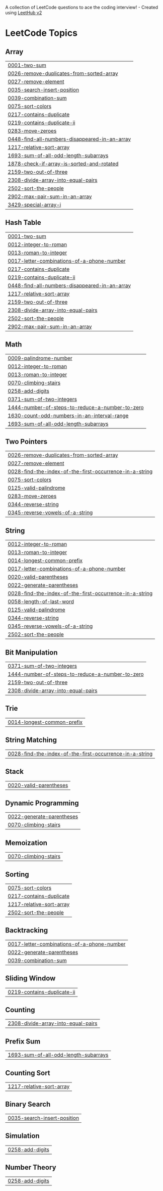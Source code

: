 A collection of LeetCode questions to ace the coding interview! - Created using [LeetHub v2](https://github.com/arunbhardwaj/LeetHub-2.0)
<!---LeetCode Topics Start-->
# LeetCode Topics
## Array
|  |
| ------- |
| [0001-two-sum](https://github.com/Fayispascon/leet_code/tree/master/0001-two-sum) |
| [0026-remove-duplicates-from-sorted-array](https://github.com/Fayispascon/leet_code/tree/master/0026-remove-duplicates-from-sorted-array) |
| [0027-remove-element](https://github.com/Fayispascon/leet_code/tree/master/0027-remove-element) |
| [0035-search-insert-position](https://github.com/Fayispascon/leet_code/tree/master/0035-search-insert-position) |
| [0039-combination-sum](https://github.com/Fayispascon/leet_code/tree/master/0039-combination-sum) |
| [0075-sort-colors](https://github.com/Fayispascon/leet_code/tree/master/0075-sort-colors) |
| [0217-contains-duplicate](https://github.com/Fayispascon/leet_code/tree/master/0217-contains-duplicate) |
| [0219-contains-duplicate-ii](https://github.com/Fayispascon/leet_code/tree/master/0219-contains-duplicate-ii) |
| [0283-move-zeroes](https://github.com/Fayispascon/leet_code/tree/master/0283-move-zeroes) |
| [0448-find-all-numbers-disappeared-in-an-array](https://github.com/Fayispascon/leet_code/tree/master/0448-find-all-numbers-disappeared-in-an-array) |
| [1217-relative-sort-array](https://github.com/Fayispascon/leet_code/tree/master/1217-relative-sort-array) |
| [1693-sum-of-all-odd-length-subarrays](https://github.com/Fayispascon/leet_code/tree/master/1693-sum-of-all-odd-length-subarrays) |
| [1878-check-if-array-is-sorted-and-rotated](https://github.com/Fayispascon/leet_code/tree/master/1878-check-if-array-is-sorted-and-rotated) |
| [2159-two-out-of-three](https://github.com/Fayispascon/leet_code/tree/master/2159-two-out-of-three) |
| [2308-divide-array-into-equal-pairs](https://github.com/Fayispascon/leet_code/tree/master/2308-divide-array-into-equal-pairs) |
| [2502-sort-the-people](https://github.com/Fayispascon/leet_code/tree/master/2502-sort-the-people) |
| [2902-max-pair-sum-in-an-array](https://github.com/Fayispascon/leet_code/tree/master/2902-max-pair-sum-in-an-array) |
| [3429-special-array-i](https://github.com/Fayispascon/leet_code/tree/master/3429-special-array-i) |
## Hash Table
|  |
| ------- |
| [0001-two-sum](https://github.com/Fayispascon/leet_code/tree/master/0001-two-sum) |
| [0012-integer-to-roman](https://github.com/Fayispascon/leet_code/tree/master/0012-integer-to-roman) |
| [0013-roman-to-integer](https://github.com/Fayispascon/leet_code/tree/master/0013-roman-to-integer) |
| [0017-letter-combinations-of-a-phone-number](https://github.com/Fayispascon/leet_code/tree/master/0017-letter-combinations-of-a-phone-number) |
| [0217-contains-duplicate](https://github.com/Fayispascon/leet_code/tree/master/0217-contains-duplicate) |
| [0219-contains-duplicate-ii](https://github.com/Fayispascon/leet_code/tree/master/0219-contains-duplicate-ii) |
| [0448-find-all-numbers-disappeared-in-an-array](https://github.com/Fayispascon/leet_code/tree/master/0448-find-all-numbers-disappeared-in-an-array) |
| [1217-relative-sort-array](https://github.com/Fayispascon/leet_code/tree/master/1217-relative-sort-array) |
| [2159-two-out-of-three](https://github.com/Fayispascon/leet_code/tree/master/2159-two-out-of-three) |
| [2308-divide-array-into-equal-pairs](https://github.com/Fayispascon/leet_code/tree/master/2308-divide-array-into-equal-pairs) |
| [2502-sort-the-people](https://github.com/Fayispascon/leet_code/tree/master/2502-sort-the-people) |
| [2902-max-pair-sum-in-an-array](https://github.com/Fayispascon/leet_code/tree/master/2902-max-pair-sum-in-an-array) |
## Math
|  |
| ------- |
| [0009-palindrome-number](https://github.com/Fayispascon/leet_code/tree/master/0009-palindrome-number) |
| [0012-integer-to-roman](https://github.com/Fayispascon/leet_code/tree/master/0012-integer-to-roman) |
| [0013-roman-to-integer](https://github.com/Fayispascon/leet_code/tree/master/0013-roman-to-integer) |
| [0070-climbing-stairs](https://github.com/Fayispascon/leet_code/tree/master/0070-climbing-stairs) |
| [0258-add-digits](https://github.com/Fayispascon/leet_code/tree/master/0258-add-digits) |
| [0371-sum-of-two-integers](https://github.com/Fayispascon/leet_code/tree/master/0371-sum-of-two-integers) |
| [1444-number-of-steps-to-reduce-a-number-to-zero](https://github.com/Fayispascon/leet_code/tree/master/1444-number-of-steps-to-reduce-a-number-to-zero) |
| [1630-count-odd-numbers-in-an-interval-range](https://github.com/Fayispascon/leet_code/tree/master/1630-count-odd-numbers-in-an-interval-range) |
| [1693-sum-of-all-odd-length-subarrays](https://github.com/Fayispascon/leet_code/tree/master/1693-sum-of-all-odd-length-subarrays) |
## Two Pointers
|  |
| ------- |
| [0026-remove-duplicates-from-sorted-array](https://github.com/Fayispascon/leet_code/tree/master/0026-remove-duplicates-from-sorted-array) |
| [0027-remove-element](https://github.com/Fayispascon/leet_code/tree/master/0027-remove-element) |
| [0028-find-the-index-of-the-first-occurrence-in-a-string](https://github.com/Fayispascon/leet_code/tree/master/0028-find-the-index-of-the-first-occurrence-in-a-string) |
| [0075-sort-colors](https://github.com/Fayispascon/leet_code/tree/master/0075-sort-colors) |
| [0125-valid-palindrome](https://github.com/Fayispascon/leet_code/tree/master/0125-valid-palindrome) |
| [0283-move-zeroes](https://github.com/Fayispascon/leet_code/tree/master/0283-move-zeroes) |
| [0344-reverse-string](https://github.com/Fayispascon/leet_code/tree/master/0344-reverse-string) |
| [0345-reverse-vowels-of-a-string](https://github.com/Fayispascon/leet_code/tree/master/0345-reverse-vowels-of-a-string) |
## String
|  |
| ------- |
| [0012-integer-to-roman](https://github.com/Fayispascon/leet_code/tree/master/0012-integer-to-roman) |
| [0013-roman-to-integer](https://github.com/Fayispascon/leet_code/tree/master/0013-roman-to-integer) |
| [0014-longest-common-prefix](https://github.com/Fayispascon/leet_code/tree/master/0014-longest-common-prefix) |
| [0017-letter-combinations-of-a-phone-number](https://github.com/Fayispascon/leet_code/tree/master/0017-letter-combinations-of-a-phone-number) |
| [0020-valid-parentheses](https://github.com/Fayispascon/leet_code/tree/master/0020-valid-parentheses) |
| [0022-generate-parentheses](https://github.com/Fayispascon/leet_code/tree/master/0022-generate-parentheses) |
| [0028-find-the-index-of-the-first-occurrence-in-a-string](https://github.com/Fayispascon/leet_code/tree/master/0028-find-the-index-of-the-first-occurrence-in-a-string) |
| [0058-length-of-last-word](https://github.com/Fayispascon/leet_code/tree/master/0058-length-of-last-word) |
| [0125-valid-palindrome](https://github.com/Fayispascon/leet_code/tree/master/0125-valid-palindrome) |
| [0344-reverse-string](https://github.com/Fayispascon/leet_code/tree/master/0344-reverse-string) |
| [0345-reverse-vowels-of-a-string](https://github.com/Fayispascon/leet_code/tree/master/0345-reverse-vowels-of-a-string) |
| [2502-sort-the-people](https://github.com/Fayispascon/leet_code/tree/master/2502-sort-the-people) |
## Bit Manipulation
|  |
| ------- |
| [0371-sum-of-two-integers](https://github.com/Fayispascon/leet_code/tree/master/0371-sum-of-two-integers) |
| [1444-number-of-steps-to-reduce-a-number-to-zero](https://github.com/Fayispascon/leet_code/tree/master/1444-number-of-steps-to-reduce-a-number-to-zero) |
| [2159-two-out-of-three](https://github.com/Fayispascon/leet_code/tree/master/2159-two-out-of-three) |
| [2308-divide-array-into-equal-pairs](https://github.com/Fayispascon/leet_code/tree/master/2308-divide-array-into-equal-pairs) |
## Trie
|  |
| ------- |
| [0014-longest-common-prefix](https://github.com/Fayispascon/leet_code/tree/master/0014-longest-common-prefix) |
## String Matching
|  |
| ------- |
| [0028-find-the-index-of-the-first-occurrence-in-a-string](https://github.com/Fayispascon/leet_code/tree/master/0028-find-the-index-of-the-first-occurrence-in-a-string) |
## Stack
|  |
| ------- |
| [0020-valid-parentheses](https://github.com/Fayispascon/leet_code/tree/master/0020-valid-parentheses) |
## Dynamic Programming
|  |
| ------- |
| [0022-generate-parentheses](https://github.com/Fayispascon/leet_code/tree/master/0022-generate-parentheses) |
| [0070-climbing-stairs](https://github.com/Fayispascon/leet_code/tree/master/0070-climbing-stairs) |
## Memoization
|  |
| ------- |
| [0070-climbing-stairs](https://github.com/Fayispascon/leet_code/tree/master/0070-climbing-stairs) |
## Sorting
|  |
| ------- |
| [0075-sort-colors](https://github.com/Fayispascon/leet_code/tree/master/0075-sort-colors) |
| [0217-contains-duplicate](https://github.com/Fayispascon/leet_code/tree/master/0217-contains-duplicate) |
| [1217-relative-sort-array](https://github.com/Fayispascon/leet_code/tree/master/1217-relative-sort-array) |
| [2502-sort-the-people](https://github.com/Fayispascon/leet_code/tree/master/2502-sort-the-people) |
## Backtracking
|  |
| ------- |
| [0017-letter-combinations-of-a-phone-number](https://github.com/Fayispascon/leet_code/tree/master/0017-letter-combinations-of-a-phone-number) |
| [0022-generate-parentheses](https://github.com/Fayispascon/leet_code/tree/master/0022-generate-parentheses) |
| [0039-combination-sum](https://github.com/Fayispascon/leet_code/tree/master/0039-combination-sum) |
## Sliding Window
|  |
| ------- |
| [0219-contains-duplicate-ii](https://github.com/Fayispascon/leet_code/tree/master/0219-contains-duplicate-ii) |
## Counting
|  |
| ------- |
| [2308-divide-array-into-equal-pairs](https://github.com/Fayispascon/leet_code/tree/master/2308-divide-array-into-equal-pairs) |
## Prefix Sum
|  |
| ------- |
| [1693-sum-of-all-odd-length-subarrays](https://github.com/Fayispascon/leet_code/tree/master/1693-sum-of-all-odd-length-subarrays) |
## Counting Sort
|  |
| ------- |
| [1217-relative-sort-array](https://github.com/Fayispascon/leet_code/tree/master/1217-relative-sort-array) |
## Binary Search
|  |
| ------- |
| [0035-search-insert-position](https://github.com/Fayispascon/leet_code/tree/master/0035-search-insert-position) |
## Simulation
|  |
| ------- |
| [0258-add-digits](https://github.com/Fayispascon/leet_code/tree/master/0258-add-digits) |
## Number Theory
|  |
| ------- |
| [0258-add-digits](https://github.com/Fayispascon/leet_code/tree/master/0258-add-digits) |
<!---LeetCode Topics End-->
